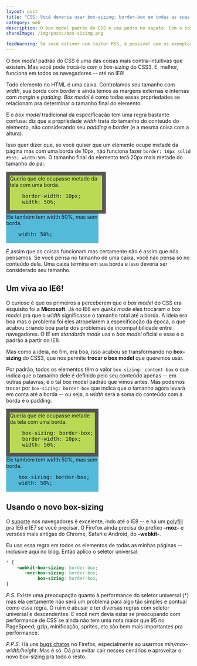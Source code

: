 ```yaml
---
layout: post
title: "CSS: Você deveria usar box-sizing: border-box em todas as suas páginas"
category: web
description: O box model padrão do CSS é uma pedra no sapato. Com o box-sizing, você troca para um esquema mais fácil. Confira!
shareImage: /img/posts/box-sizing.png

feedWarning: Se você estiver num leitor RSS, é possível que os exemplos não funcionem adequadamente por causa do CSS. Recomendo ver o <a href="http://sergiolopes.org/css-box-sizing-border-box/">artigo original</a> no site. (é otimizado pra mobile também)
---
```


O *box model* padrão do CSS é uma das coisas mais contra-intuitivas que existem. Mas você pode trocá-lo com o *box-sizing* do CSS3. E, melhor, funciona em todos os navegadores -- até no IE8!

Todo elemento no HTML é uma caixa. Controlamos seu tamanho com *width*, sua borda com *border* e ainda temos as margens externas e internas com *margin* e *padding*. *Box model* é como todas essas propriedades se relacionam pra determinar o tamanho final do elemento.

E o *box model* tradicional da especificação tem uma regra bastante confusa: diz que a propriedade *width* trata do tamanho do conteúdo do elemento, não considerando seu *padding* e *border* (e a mesma coisa com a altura).

Isso quer dizer que, se você quiser que um elemento ocupe metade da página mas com uma borda de 10px, não funciona fazer `border: 10px solid #555; width:50%`. O tamanho final do elemento terá 20px mais metade do tamanho do pai.

<div style="background: #bada55; border: 10px solid #555; width: 50%; box-sizing: content-box; -moz-box-sizing: content-box;-webkit-box-sizing: content-box;">
	Queria que ele ocupasse metade da tela com uma borda.

<pre>
	border-width: 10px;
	width: 50%;
</pre>
</div>

<div  style="background: #55bada; width: 50%; box-sizing: content-box; -moz-box-sizing: content-box;-webkit-box-sizing: content-box;">
	Ele também tem width 50%, mas sem borda.

<pre>
	width: 50%;

</pre>
</div>

É assim que as coisas funcionam mas certamente não é assim que nós pensamos. Se você pensa no tamanho de uma caixa, você não pensa só no conteúdo dela. Uma caixa termina em sua borda e isso deveria ser considerado seu tamanho.

Um viva ao IE6!
---------------

O curioso é que os primeiros a perceberem que o *box model* do CSS era esquisito foi a **Microsoft**. Já no IE6 em *quirks mode* eles trocaram o *box model* pra que o *width* significasse o tamanho total até a borda. A ideia era boa mas o problema foi eles atropelarem a especificação da época, o que acabou criando boa parte dos problemas de incompatibilidade entre navegadores. O IE em *standards mode* usa o *box model* oficial e esse é o padrão a partir do IE8.

Mas como a ideia, no fim, era boa, isso acabou se transformando no **box-sizing** do CSS3, que nos permite **trocar o box model** que queremos usar.

Por padrão, todos os elementos têm o valor `box-sizing: content-box` o que indica que o tamanho dele é definido pelo seu conteúdo apenas -- em outras palavras, é o tal box model padrão que vimos antes. Mas podemos trocar por `box-sizing: border-box` que indica que o tamanho agora levará em conta até a borda -- ou seja, o *width* será a soma do conteúdo com a borda e o padding.

<div style="background: #bada55; border: 10px solid #555; width: 50%; box-sizing: border-box; -moz-box-sizing: border-box;-webkit-box-sizing: border-box;">
	Queria que ele ocupasse metade da tela com uma borda.

<pre>
	box-sizing: border-box;
	border-width: 10px;
	width: 50%;
</pre>
</div>

<div  style="background: #55bada; width: 50%; box-sizing: border-box; -moz-box-sizing: border-box;-webkit-box-sizing: border-box;">
	Ele também tem width 50%, mas sem borda.

<pre>
	box-sizing: border-box;
	width: 50%;

</pre>
</div>

Usando o novo box-sizing
------------------------

O [suporte](http://caniuse.com/css3-boxsizing "Can I use box-sizing?") nos navegadores é excelente, indo até o IE8 -- e há um [polyfill](https://github.com/Schepp/box-sizing-polyfill) pra IE6 e IE7 se você precisar. O Firefox ainda precisa do prefixo **-moz-** e versões mais antigas do Chrome, Safari e Android, do **-webkit-**.

Eu uso essa regra em todos os elementos de todas as minhas páginas -- inclusive aqui no blog. Então aplico o seletor universal:

```css 
* {
	-webkit-box-sizing: border-box;
	   -moz-box-sizing: border-box;
	        box-sizing: border-box;
}
```

*P.S.* Existe uma preocupação quanto à performance do seletor universal (*) mas ela certamente não será um problema para algo tão simples e pontual como essa regra. O ruim é abusar e ter diversas regras com seletor universal e descendentes. E você nem devia estar se preocupando com performance de CSS se ainda não tem uma nota maior que 95 no PageSpeed; gzip, minificação, sprites, etc são bem mais importantes pra performance.

*P.P.S.* Há uns [bugs chatos](https://developer.mozilla.org/En/CSS/Box-sizing#Notes) no Firefox, especialmente ao usarmos *min/max-width/height*. Mas é só. Dá pra evitar cair nesses cenários e aproveitar o novo box-sizing pra todo o resto.